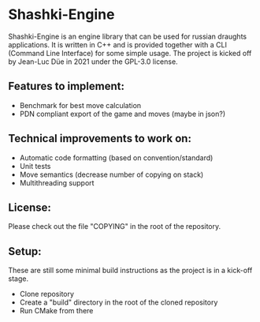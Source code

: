 # Shashki-Engine #

Shashki-Engine is an engine library that can be used for russian draughts applications. It is written in C++ and is provided together with a CLI (Command Line Interface) for some simple usage. The project is kicked off by Jean-Luc Düe in 2021 under the GPL-3.0 license.

## Features to implement: ##

- Benchmark for best move calculation
- PDN compliant export of the game and moves (maybe in json?)

## Technical improvements to work on: ##

- Automatic code formatting (based on convention/standard)
- Unit tests
- Move semantics (decrease number of copying on stack)
- Multithreading support

## License: ##

Please check out the file "COPYING" in the root of the repository.

## Setup: ##

These are still some minimal build instructions as the project is in a kick-off stage.

- Clone repository
- Create a "build" directory in the root of the cloned repository
- Run CMake from there
